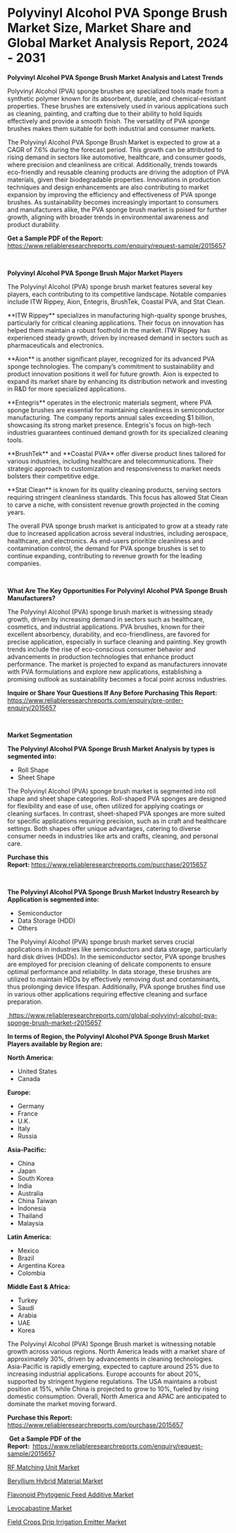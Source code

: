 <p><h1>Polyvinyl Alcohol PVA Sponge Brush Market Size, Market Share and Global Market Analysis Report, 2024 - 2031</h1></p><p><strong>Polyvinyl Alcohol PVA Sponge Brush Market Analysis and Latest Trends</strong></p>
<p><p>Polyvinyl Alcohol (PVA) sponge brushes are specialized tools made from a synthetic polymer known for its absorbent, durable, and chemical-resistant properties. These brushes are extensively used in various applications such as cleaning, painting, and crafting due to their ability to hold liquids effectively and provide a smooth finish. The versatility of PVA sponge brushes makes them suitable for both industrial and consumer markets.</p><p>The Polyvinyl Alcohol PVA Sponge Brush Market is expected to grow at a CAGR of 7.6% during the forecast period. This growth can be attributed to rising demand in sectors like automotive, healthcare, and consumer goods, where precision and cleanliness are critical. Additionally, trends towards eco-friendly and reusable cleaning products are driving the adoption of PVA materials, given their biodegradable properties. Innovations in production techniques and design enhancements are also contributing to market expansion by improving the efficiency and effectiveness of PVA sponge brushes. As sustainability becomes increasingly important to consumers and manufacturers alike, the PVA sponge brush market is poised for further growth, aligning with broader trends in environmental awareness and product durability.</p></p>
<p><strong>Get a Sample PDF of the Report:&nbsp;</strong> <a href="https://www.reliableresearchreports.com/enquiry/request-sample/2015657?utm_campaign=1635&utm_medium=2&utm_source=Github&utm_content=ia&utm_term=27102024&utm_id=polyvinyl-alcohol-pva-sponge-brush">https://www.reliableresearchreports.com/enquiry/request-sample/2015657</a></p>
<p>&nbsp;</p>
<p><strong>Polyvinyl Alcohol PVA Sponge Brush Major Market Players</strong></p>
<p><p>The Polyvinyl Alcohol (PVA) sponge brush market features several key players, each contributing to its competitive landscape. Notable companies include ITW Rippey, Aion, Entegris, BrushTek, Coastal PVA, and Stat Clean.</p><p>**ITW Rippey** specializes in manufacturing high-quality sponge brushes, particularly for critical cleaning applications. Their focus on innovation has helped them maintain a robust foothold in the market. ITW Rippey has experienced steady growth, driven by increased demand in sectors such as pharmaceuticals and electronics.</p><p>**Aion** is another significant player, recognized for its advanced PVA sponge technologies. The company’s commitment to sustainability and product innovation positions it well for future growth. Aion is expected to expand its market share by enhancing its distribution network and investing in R&D for more specialized applications.</p><p>**Entegris** operates in the electronic materials segment, where PVA sponge brushes are essential for maintaining cleanliness in semiconductor manufacturing. The company reports annual sales exceeding $1 billion, showcasing its strong market presence. Entegris's focus on high-tech industries guarantees continued demand growth for its specialized cleaning tools.</p><p>**BrushTek** and **Coastal PVA** offer diverse product lines tailored for various industries, including healthcare and telecommunications. Their strategic approach to customization and responsiveness to market needs bolsters their competitive edge.</p><p>**Stat Clean** is known for its quality cleaning products, serving sectors requiring stringent cleanliness standards. This focus has allowed Stat Clean to carve a niche, with consistent revenue growth projected in the coming years.</p><p>The overall PVA sponge brush market is anticipated to grow at a steady rate due to increased application across several industries, including aerospace, healthcare, and electronics. As end-users prioritize cleanliness and contamination control, the demand for PVA sponge brushes is set to continue expanding, contributing to revenue growth for the leading companies.</p></p>
<p>&nbsp;</p>
<p><strong>What Are The Key Opportunities For Polyvinyl Alcohol PVA Sponge Brush Manufacturers?</strong></p>
<p><p>The Polyvinyl Alcohol (PVA) sponge brush market is witnessing steady growth, driven by increasing demand in sectors such as healthcare, cosmetics, and industrial applications. PVA brushes, known for their excellent absorbency, durability, and eco-friendliness, are favored for precise application, especially in surface cleaning and painting. Key growth trends include the rise of eco-conscious consumer behavior and advancements in production technologies that enhance product performance. The market is projected to expand as manufacturers innovate with PVA formulations and explore new applications, establishing a promising outlook as sustainability becomes a focal point across industries.</p></p>
<p><strong>Inquire or Share Your Questions If Any Before Purchasing This Report:</strong> <a href="https://www.reliableresearchreports.com/enquiry/pre-order-enquiry/2015657?utm_campaign=1635&utm_medium=2&utm_source=Github&utm_content=ia&utm_term=27102024&utm_id=polyvinyl-alcohol-pva-sponge-brush">https://www.reliableresearchreports.com/enquiry/pre-order-enquiry/2015657</a></p>
<p>&nbsp;</p>
<p><strong>Market Segmentation</strong></p>
<p><strong>The Polyvinyl Alcohol PVA Sponge Brush Market Analysis by types is segmented into:</strong></p>
<p><ul><li>Roll Shape</li><li>Sheet Shape</li></ul></p>
<p><p>The Polyvinyl Alcohol (PVA) sponge brush market is segmented into roll shape and sheet shape categories. Roll-shaped PVA sponges are designed for flexibility and ease of use, often utilized for applying coatings or cleaning surfaces. In contrast, sheet-shaped PVA sponges are more suited for specific applications requiring precision, such as in craft and healthcare settings. Both shapes offer unique advantages, catering to diverse consumer needs in industries like arts and crafts, cleaning, and personal care.</p></p>
<p><strong>Purchase this Report:&nbsp;</strong><a href="https://www.reliableresearchreports.com/purchase/2015657?utm_campaign=1635&utm_medium=2&utm_source=Github&utm_content=ia&utm_term=27102024&utm_id=polyvinyl-alcohol-pva-sponge-brush">https://www.reliableresearchreports.com/purchase/2015657</a></p>
<p>&nbsp;</p>
<p><strong>The Polyvinyl Alcohol PVA Sponge Brush Market Industry Research by Application is segmented into:</strong></p>
<p><ul><li>Semiconductor</li><li>Data Storage (HDD)</li><li>Others</li></ul></p>
<p><p>The Polyvinyl Alcohol (PVA) sponge brush market serves crucial applications in industries like semiconductors and data storage, particularly hard disk drives (HDDs). In the semiconductor sector, PVA sponge brushes are employed for precision cleaning of delicate components to ensure optimal performance and reliability. In data storage, these brushes are utilized to maintain HDDs by effectively removing dust and contaminants, thus prolonging device lifespan. Additionally, PVA sponge brushes find use in various other applications requiring effective cleaning and surface preparation.</p></p>
<p><a href="https://www.reliableresearchreports.com/global-polyvinyl-alcohol-pva-sponge-brush-market-r2015657?utm_campaign=1635&utm_medium=2&utm_source=Github&utm_content=ia&utm_term=27102024&utm_id=polyvinyl-alcohol-pva-sponge-brush">&nbsp;https://www.reliableresearchreports.com/global-polyvinyl-alcohol-pva-sponge-brush-market-r2015657</a></p>
<p><strong>In terms of Region, the Polyvinyl Alcohol PVA Sponge Brush Market Players available by Region are:</strong></p>
<p>
    <p> <strong> North America: </strong>
        <ul>
            <li>United States</li>
            <li>Canada</li>
        </ul>
        </p> 
    <p> <strong> Europe: </strong>
        <ul>
            <li>Germany</li>
            <li>France</li>
            <li>U.K.</li>
            <li>Italy</li>
            <li>Russia</li>
        </ul>
        </p> 
    <p> <strong> Asia-Pacific: </strong>
        <ul>
            <li>China</li>
            <li>Japan</li>
            <li>South Korea</li>
            <li>India</li>
            <li>Australia</li>
            <li>China Taiwan</li>
            <li>Indonesia</li>
            <li>Thailand</li>
            <li>Malaysia</li>
        </ul>
        </p> 
    <p> <strong> Latin America: </strong>
        <ul>
            <li>Mexico</li>
            <li>Brazil</li>
            <li>Argentina Korea</li>
            <li>Colombia</li>
        </ul>
        </p> 
    <p> <strong> Middle East & Africa: </strong>
        <ul>
            <li>Turkey</li>
            <li>Saudi</li>
            <li>Arabia</li>
            <li>UAE</li>
            <li>Korea</li>
        </ul>
    </p>
    </p>
<p><p>The Polyvinyl Alcohol (PVA) Sponge Brush market is witnessing notable growth across various regions. North America leads with a market share of approximately 30%, driven by advancements in cleaning technologies. Asia-Pacific is rapidly emerging, expected to capture around 25% due to increasing industrial applications. Europe accounts for about 20%, supported by stringent hygiene regulations. The USA maintains a robust position at 15%, while China is projected to grow to 10%, fueled by rising domestic consumption. Overall, North America and APAC are anticipated to dominate the market moving forward.</p></p>
<p><strong>Purchase this Report: </strong><a href="https://www.reliableresearchreports.com/purchase/2015657?utm_campaign=1635&utm_medium=2&utm_source=Github&utm_content=ia&utm_term=27102024&utm_id=polyvinyl-alcohol-pva-sponge-brush">https://www.reliableresearchreports.com/purchase/2015657</a></p>
<p>&nbsp;<strong>Get a Sample PDF of the Report:&nbsp;&nbsp;</strong><a href="https://www.reliableresearchreports.com/enquiry/request-sample/2015657?utm_campaign=1635&utm_medium=2&utm_source=Github&utm_content=ia&utm_term=27102024&utm_id=polyvinyl-alcohol-pva-sponge-brush">https://www.reliableresearchreports.com/enquiry/request-sample/2015657</a></p>
<p><strong></strong></p>
<p><p><a href="https://github.com/HeatherFernandez476/Market-Research-Report-List-1/blob/main/rf-matching-unit-market.md?utm_campaign=1635&utm_medium=2&utm_source=Github&utm_content=ia&utm_term=27102024&utm_id=polyvinyl-alcohol-pva-sponge-brush">RF Matching Unit Market</a></p><p><a href="https://www.linkedin.com/pulse/beryllium-hybrid-material-market-size-growth-industry-analysis-knbsf?utm_campaign=1635&utm_medium=2&utm_source=Github&utm_content=ia&utm_term=27102024&utm_id=polyvinyl-alcohol-pva-sponge-brush">Beryllium Hybrid Material Market</a></p><p><a href="https://www.linkedin.com/pulse/global-flavonoid-phytogenic-feed-additive-market-analysis-key-zch3f?utm_campaign=1635&utm_medium=2&utm_source=Github&utm_content=ia&utm_term=27102024&utm_id=polyvinyl-alcohol-pva-sponge-brush">Flavonoid Phytogenic Feed Additive Market</a></p><p><a href="https://www.linkedin.com/pulse/global-levocabastine-market-trends-forecasts-strategic-analysis-0qeqf?utm_campaign=1635&utm_medium=2&utm_source=Github&utm_content=ia&utm_term=27102024&utm_id=polyvinyl-alcohol-pva-sponge-brush">Levocabastine Market</a></p><p><a href="https://www.linkedin.com/pulse/field-crops-drip-irrigation-emitter-market-trends-growth-outlook-un92f?utm_campaign=1635&utm_medium=2&utm_source=Github&utm_content=ia&utm_term=27102024&utm_id=polyvinyl-alcohol-pva-sponge-brush">Field Crops Drip Irrigation Emitter Market</a></p></p>
